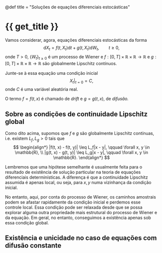 @def title = "Soluções de equações diferenciais estocásticas"

# {{ get_title }}

Vamos considerar, agora, equações diferenciais estocásticas da forma
$$
\mathrm{d}X_t = f(t, X_t)\mathrm{d}t + g(t, X_t)\mathrm{d}W_t, \qquad t \geq 0,
$$
onde $T > 0$, $\{W_t\}_{t\geq 0}$ é um processo de Wiener e $f:[0, T]\times \mathbb{R} \times\mathbb{R} \rightarrow \mathbb{R}$ e $g:[0, T]\times \mathbb{R} \times\mathbb{R} \rightarrow \mathbb{R}$ são globalmente Lipschitz contínuos.

Junte-se à essa equação uma condição inicial
$$
\left.X_t\right|_{t = 0} = C,
$$
onde $C$ é uma variável aleatória real.

O termo $f = f(t, x)$ é chamado de *drift* e $g = g(t, x)$, de *difusão.*

## Sobre as condições de continuidade Lipschitz global

Como dito acima, supomos que $f$ e $g$ são globalmente Lipschitz contínuas, i.e. existem $L_f, L_g > 0$ tais que
$$
\begin{align*}
|f(t, x) - f(t, y)| \leq L_f|x - y|, \qquad \forall x, y \in \mathbb{R}, \\
|g(t, x) - g(t, y)| \leq L_g|x - y|, \qquad \forall x, y \in \mathbb{R}.
\end{align*}
$$

Lembremos que uma hipótese semelhante é usualmente feita para o resultado de existência de solução particular na teoria de equações diferenciais determinísticas. A diferença é que a continuidade Lipschitz assumida é apenas local, ou seja, para $x, y$ numa vizinhança da condição inicial.

No entanto, aqui, por conta do processo de Wiener, os caminhos amostrais podem se afastar rapidamente da condição inicial e perdemos esse controle local. Essa condição pode ser relaxada desde que se possa explorar alguma outra propriedade mais estrutural do processo de Wiener e da equação. Em geral, no entanto, conseguimos a existência apenas sob essa condição global.

## Existência e unicidade no caso de equações com difusão constante
